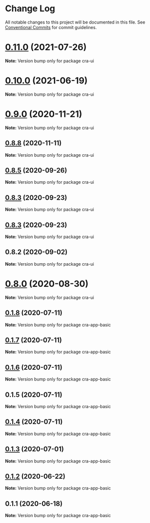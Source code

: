 # Change Log

All notable changes to this project will be documented in this file.
See [Conventional Commits](https://conventionalcommits.org) for commit guidelines.

# [0.11.0](https://github.com/oneki/onekijs/compare/v0.10.0...v0.11.0) (2021-07-26)

**Note:** Version bump only for package cra-ui





# [0.10.0](https://github.com/oneki/onekijs/compare/v0.9.3...v0.10.0) (2021-06-19)

**Note:** Version bump only for package cra-ui





# [0.9.0](https://github.com/oneki/onekijs/compare/v0.8.8...v0.9.0) (2020-11-21)

**Note:** Version bump only for package cra-ui





## [0.8.8](https://github.com/oneki/onekijs/compare/v0.8.7...v0.8.8) (2020-11-11)

**Note:** Version bump only for package cra-ui





## [0.8.5](https://github.com/oneki/onekijs/compare/v0.8.4...v0.8.5) (2020-09-26)

**Note:** Version bump only for package cra-ui





## [0.8.3](https://github.com/oneki/onekijs/compare/v0.8.1...v0.8.3) (2020-09-23)

**Note:** Version bump only for package cra-ui





## [0.8.3](https://github.com/oneki/onekijs/compare/v0.8.1...v0.8.3) (2020-09-23)

**Note:** Version bump only for package cra-ui





## 0.8.2 (2020-09-02)

**Note:** Version bump only for package cra-ui





# [0.8.0](https://github.com/oneki/onekijs/compare/v0.5.0...v0.8.0) (2020-08-30)

**Note:** Version bump only for package cra-ui





## [0.1.8](https://github.com/oneki/onekijs/compare/cra-app-basic@0.1.7...cra-app-basic@0.1.8) (2020-07-11)

**Note:** Version bump only for package cra-app-basic





## [0.1.7](https://github.com/oneki/onekijs/compare/cra-app-basic@0.1.6...cra-app-basic@0.1.7) (2020-07-11)

**Note:** Version bump only for package cra-app-basic





## [0.1.6](https://github.com/oneki/onekijs/compare/cra-app-basic@0.1.5...cra-app-basic@0.1.6) (2020-07-11)

**Note:** Version bump only for package cra-app-basic





## 0.1.5 (2020-07-11)

**Note:** Version bump only for package cra-app-basic





## [0.1.4](https://github.com/oneki/onekijs/compare/cra-app-basic@0.1.3...cra-app-basic@0.1.4) (2020-07-11)

**Note:** Version bump only for package cra-app-basic





## [0.1.3](https://github.com/oneki/onekijs/compare/cra-app-basic@0.1.2...cra-app-basic@0.1.3) (2020-07-01)

**Note:** Version bump only for package cra-app-basic





## [0.1.2](https://github.com/oneki/onekijs/compare/cra-app-basic@0.1.1...cra-app-basic@0.1.2) (2020-06-22)

**Note:** Version bump only for package cra-app-basic





## 0.1.1 (2020-06-18)

**Note:** Version bump only for package cra-app-basic

